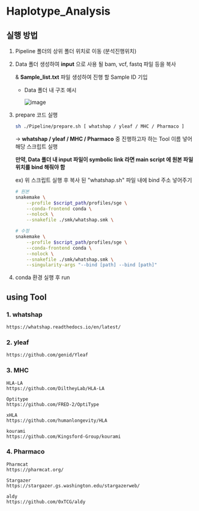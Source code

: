 # Haplotype_Analysis

## 실행 방법

1. Pipeline 폴더의 상위 폴더 위치로 이동 (분석진행위치)
2. Data 폴더 생성하여 **input** 으로 사용 될 bam, vcf, fastq 파일 등을 복사 
    
    & **Sample_list.txt** 파일 생성하여 진행 할 Sample ID 기입 
    
    - Data 폴더 내 구조 예시
        
        ![image](https://github.com/Mong-yj/Haplotype_Analysis/assets/86939244/5db4b725-27fc-41af-8693-6c8ebe0a3fea)

        
3. prepare 코드 실행
    
    ```bash
    sh ./Pipeline/prepare.sh [ whatshap / yleaf / MHC / Pharmaco ] 
    ```
    
    → **whatshap / yleaf / MHC / Pharmaco** 중 진행하고자 하는 Tool 이름 넣어 해당 스크립트 실행
    
    **만약, Data 폴더 내 input 파일이 symbolic link 라면 main script 에 원본 파일 위치를 bind 해줘야 함**
    
    ex) 위 스크립트 실행 후 복사 된 "whatshap.sh" 파일 내에 bind 주소 넣어주기
    
    ```bash
    # 원본
    snakemake \
        --profile $script_path/profiles/sge \
        --conda-frontend conda \
        --nolock \
        --snakefile ./smk/whatshap.smk \
    
    # 수정
    snakemake \
        --profile $script_path/profiles/sge \
        --conda-frontend conda \
        --nolock \
        --snakefile ./smk/whatshap.smk \
        --singularity-args "--bind [path] --bind [path]"
    ```
    
4. conda 환경 실행 후 run

##


## using Tool
### 1. whatshap

    https://whatshap.readthedocs.io/en/latest/

### 2. yleaf

    https://github.com/genid/Yleaf

### 3. MHC

    HLA-LA
    https://github.com/DiltheyLab/HLA-LA
    
    Optitype 
    https://github.com/FRED-2/OptiType
    
    xHLA
    https://github.com/humanlongevity/HLA
    
    kourami
    https://github.com/Kingsford-Group/kourami

### 4. Pharmaco

    Pharmcat
    https://pharmcat.org/
    
    Stargazer 
    https://stargazer.gs.washington.edu/stargazerweb/
    
    aldy
    https://github.com/0xTCG/aldy

